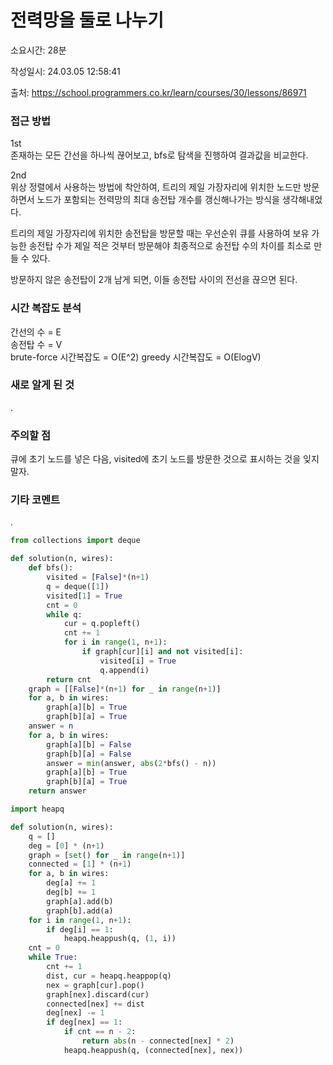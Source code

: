 # 전력망을 둘로 나누기

소요시간: 28분

작성일시: 24.03.05 12:58:41

출처: https://school.programmers.co.kr/learn/courses/30/lessons/86971

### 접근 방법
1st  
존재하는 모든 간선을 하나씩 끊어보고, bfs로 탐색을 진행하여 결과값을 비교한다.

2nd  
위상 정렬에서 사용하는 방법에 착안하여, 트리의 제일 가장자리에 위치한 노드만 방문하면서 노드가 포함되는 전력망의 최대 송전탑 개수를 갱신해나가는 방식을 생각해내었다.

트리의 제일 가장자리에 위치한 송전탑을 방문할 때는 우선순위 큐를 사용하여 보유 가능한 송전탑 수가 제일 적은 것부터 방문해야 최종적으로 송전탑 수의 차이를 최소로 만들 수 있다.

방문하지 않은 송전탑이 2개 남게 되면, 이들 송전탑 사이의 전선을 끊으면 된다.

### 시간 복잡도 분석
간선의 수 = E  
송전탑 수 = V  
brute-force 시간복잡도 = O(E^2)
greedy 시간복잡도 = O(ElogV)

### 새로 알게 된 것
.

### 주의할 점
큐에 초기 노드를 넣은 다음, visited에 초기 노드를 방문한 것으로 표시하는 것을 잊지 말자.

### 기타 코멘트
.

```python
from collections import deque

def solution(n, wires):
    def bfs():
        visited = [False]*(n+1)
        q = deque([1])
        visited[1] = True
        cnt = 0
        while q:
            cur = q.popleft()
            cnt += 1
            for i in range(1, n+1):
                if graph[cur][i] and not visited[i]:
                    visited[i] = True
                    q.append(i)
        return cnt
    graph = [[False]*(n+1) for _ in range(n+1)]
    for a, b in wires:
        graph[a][b] = True
        graph[b][a] = True
    answer = n
    for a, b in wires:
        graph[a][b] = False
        graph[b][a] = False
        answer = min(answer, abs(2*bfs() - n))
        graph[a][b] = True
        graph[b][a] = True
    return answer
```
```python
import heapq

def solution(n, wires):
    q = []
    deg = [0] * (n+1)
    graph = [set() for _ in range(n+1)]
    connected = [1] * (n+1)
    for a, b in wires:
        deg[a] += 1
        deg[b] += 1
        graph[a].add(b)
        graph[b].add(a)
    for i in range(1, n+1):
        if deg[i] == 1:
            heapq.heappush(q, (1, i))
    cnt = 0
    while True:
        cnt += 1
        dist, cur = heapq.heappop(q)
        nex = graph[cur].pop()
        graph[nex].discard(cur)
        connected[nex] += dist
        deg[nex] -= 1
        if deg[nex] == 1:
            if cnt == n - 2:
                return abs(n - connected[nex] * 2)
            heapq.heappush(q, (connected[nex], nex))
```

